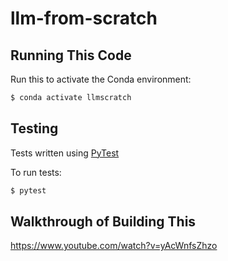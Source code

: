 # llm-from-scratch

## Running This Code

Run this to activate the Conda environment:

```bash 
$ conda activate llmscratch
```

## Testing 

Tests written using [PyTest](https://docs.pytest.org/en/stable/index.html)

To run tests:

```bash
$ pytest
```

## Walkthrough of Building This

https://www.youtube.com/watch?v=yAcWnfsZhzo
